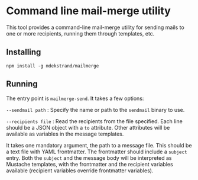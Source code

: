 # Command line mail-merge utility

This tool provides a command-line mail-merge utility for sending mails to one or more
recipients, running them through templates, etc.

## Installing

    npm install -g mdekstrand/mailmerge

## Running

The entry point is `mailmerge-send`.  It takes a few options:

`--sendmail path`
:   Specify the name or path to the `sendmail` binary to use.

`--recipients file`
:   Read the recipients from the file specified. Each line should be a JSON object with a `to` attribute.
    Other attributes will be available as variables in the message templates.

It takes one mandatory argument, the path to a message file.  This should be a text file with YAML frontmatter.
The frontmatter should include a `subject` entry.  Both the `subject` and the message body will be interpreted
as Mustache templates, with the frontmatter and the recipient variables available (recipient variables override
frontmatter variables).